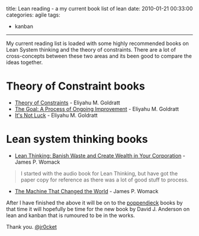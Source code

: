 title: Lean reading - a my current book list of lean
date: 2010-01-21 00:33:00
categories: agile 
tags: 
- kanban
---

My current reading list is loaded with some highly recommended books on Lean System thinking and the theory of constraints.  There are a lot of cross-concepts between these two areas and its been good to compare the ideas together.
<!-- more -->
# Theory of Constraint books

* [Theory of Constraints](http://www.amazon.co.uk/Theory-Constraints-Eliyahu-M-Goldratt/dp/0884271668/ref=sr_1_1?ie=UTF8&amp;s=books&amp;qid=1264033291&amp;sr=1-1) - Eliyahu M. Goldratt
* [The Goal: A Process of Ongoing Improvement](http://www.amazon.co.uk/Goal-Process-Ongoing-Improvement/dp/0566086654/ref=sr_1_1?ie=UTF8&amp;s=books&amp;qid=1264033235&amp;sr=1-1) - Eliyahu M. Goldratt
* [It's Not Luck](http://www.amazon.co.uk/Its-Not-Luck-Eliyahu-Goldratt/dp/0566076276/ref=sr_1_1?ie=UTF8&amp;s=books&amp;qid=1264033178&amp;sr=1-1) - Eliyahu M. Goldratt

# Lean system thinking books

* [Lean Thinking: Banish Waste and Create Wealth in Your Corporation](http://www.amazon.co.uk/Lean-Thinking-Banish-Create-Corporation/dp/0743231643/ref=sr_1_1?ie=UTF8&amp;s=books&amp;qid=1264033098&amp;sr=1-1-spell) - James P. Womack 

> I started with the audio book for Lean Thinking, but have got the paper copy for reference as there was a lot of good stuff to process.

* [The Machine That Changed the World](http://www.amazon.co.uk/Machine-That-Changed-World/dp/1847370551/ref=sr_1_1?ie=UTF8&amp;s=books&amp;qid=1264033038&amp;sr=1-1) - James P. Womack

After I have finished the above it will be on to the [poppendieck](http://www.poppendieck.com/) books by that time it will hopefully be time for the new book by David J. Anderson on lean and kanban that is rumoured to be in the works.

Thank you.
[@jr0cket](https://twitter.com/jr0cket)
